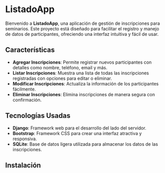 # ListadoApp

Bienvenido a **ListadoApp**, una aplicación de gestión de inscripciones para seminarios. Este proyecto está diseñado para facilitar el registro y manejo de datos de participantes, ofreciendo una interfaz intuitiva y fácil de usar.

## Características

- **Agregar Inscripciones**: Permite registrar nuevos participantes con detalles como nombre, teléfono, email y más.
- **Listar Inscripciones**: Muestra una lista de todas las inscripciones registradas con opciones para editar o eliminar.
- **Modificar Inscripciones**: Actualiza la información de los participantes fácilmente.
- **Eliminar Inscripciones**: Elimina inscripciones de manera segura con confirmación.

## Tecnologías Usadas

- **Django**: Framework web para el desarrollo del lado del servidor.
- **Bootstrap**: Framework CSS para crear una interfaz atractiva y responsiva.
- **SQLite**: Base de datos ligera utilizada para almacenar los datos de las inscripciones.

## Instalación
